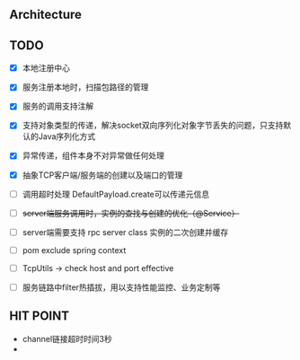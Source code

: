 ## Architecture






## TODO


- [x] 本地注册中心
- [x] 服务注册本地时，扫描包路径的管理
- [x] 服务的调用支持注解
- [x] 支持对象类型的传递，解决socket双向序列化对象字节丢失的问题，只支持默认的Java序列化方式
- [x] 异常传递，组件本身不对异常做任何处理
- [x] 抽象TCP客户端/服务端的创建以及端口的管理
- [ ] 调用超时处理  DefaultPayload.create可以传递元信息
- [ ] ~~server端服务调用时，实例的查找与创建的优化（@Service）~~
- [ ] server端需要支持 rpc server class 实例的二次创建并缓存
- [ ] pom exclude spring context
- [ ] TcpUtils -> check host and port effective
- [ ] 服务链路中filter热插拔，用以支持性能监控、业务定制等





## HIT POINT

- channel链接超时时间3秒
-